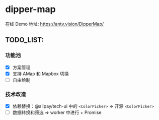 # dipper-map

在线 Demo 地址: https://antv.vision/DipperMap/

## TODO_LIST:

### 功能池

- [x] 方案管理
- [x] 支持 AMap 和 Mapbox 切换
- [ ] 自由绘制

### 技术改造

- [x] 依赖替换：@alipay/tech-ui 中的 `<ColorPicker>` => 开源 `<ColorPicker>`
- [ ] 数据转换和筛选 => worker 中进行 + Promise

